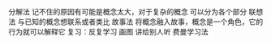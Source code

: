 分解法 记不住的原因有可能是概念太大，对于复杂的概念 可以分为各个部分
联想法 与已知的概念想联系或者类比
故事法 将概念融入故事，概念是一个角色，它的行为就可以解释它
复习：反复学习
画图
讲给别人听 费曼学习法